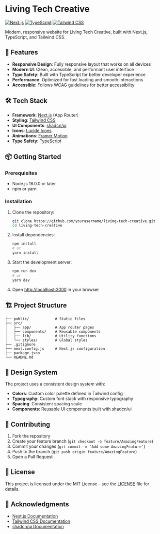 # Living Tech Creative

[![Next.js](https://img.shields.io/badge/Next.js-000000?style=for-the-badge&logo=nextdotjs&logoColor=white)](https://nextjs.org/)
[![TypeScript](https://img.shields.io/badge/TypeScript-007ACC?style=for-the-badge&logo=typescript&logoColor=white)](https://www.typescriptlang.org/)
[![Tailwind CSS](https://img.shields.io/badge/Tailwind_CSS-38B2AC?style=for-the-badge&logo=tailwind-css&logoColor=white)](https://tailwindcss.com/)

Modern, responsive website for Living Tech Creative, built with Next.js, TypeScript, and Tailwind CSS.

## 🚀 Features

- **Responsive Design**: Fully responsive layout that works on all devices
- **Modern UI**: Clean, accessible, and performant user interface
- **Type Safety**: Built with TypeScript for better developer experience
- **Performance**: Optimized for fast loading and smooth interactions
- **Accessible**: Follows WCAG guidelines for better accessibility

## 🛠️ Tech Stack

- **Framework**: [Next.js](https://nextjs.org/) (App Router)
- **Styling**: [Tailwind CSS](https://tailwindcss.com/)
- **UI Components**: [shadcn/ui](https://ui.shadcn.com/)
- **Icons**: [Lucide Icons](https://lucide.dev/)
- **Animations**: [Framer Motion](https://www.framer.com/motion/)
- **Type Safety**: [TypeScript](https://www.typescriptlang.org/)

## 📦 Getting Started

### Prerequisites

- Node.js 18.0.0 or later
- npm or yarn

### Installation

1. Clone the repository:
   ```bash
   git clone https://github.com/yourusername/living-tech-creative.git
   cd living-tech-creative
   ```

2. Install dependencies:
   ```bash
   npm install
   # or
   yarn install
   ```

3. Start the development server:
   ```bash
   npm run dev
   # or
   yarn dev
   ```

4. Open [http://localhost:3000](http://localhost:3000) in your browser

## 🏗️ Project Structure

```
├── public/            # Static files
├── src/
│   ├── app/           # App router pages
│   ├── components/    # Reusable components
│   ├── lib/           # Utility functions
│   └── styles/        # Global styles
├── .gitignore
├── next.config.js     # Next.js configuration
├── package.json
└── README.md
```

## 🎨 Design System

The project uses a consistent design system with:
- **Colors**: Custom color palette defined in Tailwind config
- **Typography**: Custom font stack with responsive typography
- **Spacing**: Consistent spacing scale
- **Components**: Reusable UI components built with shadcn/ui

## 🤝 Contributing

1. Fork the repository
2. Create your feature branch (`git checkout -b feature/AmazingFeature`)
3. Commit your changes (`git commit -m 'Add some AmazingFeature'`)
4. Push to the branch (`git push origin feature/AmazingFeature`)
5. Open a Pull Request

## 📄 License

This project is licensed under the MIT License - see the [LICENSE](LICENSE) file for details.

## 🙏 Acknowledgments

- [Next.js Documentation](https://nextjs.org/docs)
- [Tailwind CSS Documentation](https://tailwindcss.com/docs)
- [shadcn/ui Documentation](https://ui.shadcn.com/docs)
